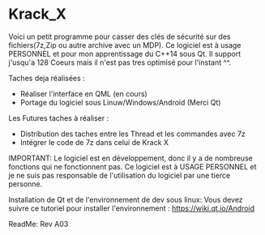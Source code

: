 # Krack_X
Voici un petit programme pour casser des clés de sécurité sur des fichiers(7z,Zip ou autre archive avec un MDP).
Ce logiciel est à usage PERSONNEL et pour mon apprentissage du C++14 sous Qt.
Il support j'usqu'a 128 Coeurs mais il n'est pas tres optimisé pour l'instant ^^.

Taches deja réalisées :
- Réaliser l'interface en QML (en cours)
- Portage du logiciel sous Linuw/Windows/Android (Merci Qt)

Les Futures taches à réaliser :
- Distribution des taches entre les Thread et les commandes avec 7z
- Intégrer le code de 7z dans celui de Krack X

IMPORTANT:
Le logiciel est en développement, donc il y a de nombreuse fonctions qui ne fonctionnent pas. 
Ce logiciel est à USAGE PERSONNEL et je ne suis pas responsable de l'utilisation du logiciel par une tierce personne.

Installation de Qt et de l'environnement de dev sous linux:
Vous devez suivre ce tutoriel pour installer l'environnement : https://wiki.qt.io/Android

ReadMe: Rev A03
